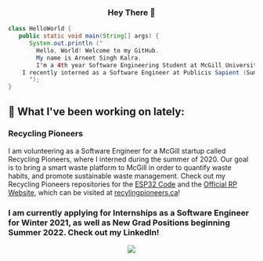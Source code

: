 <h3 align="center"> Hey There 👋 </h3>

```java
class HelloWorld {
   public static void main(String[] args) {
      System.out.println ("
      	Hello, World! Welcome to my GitHub. 
      	My name is Arneet Singh Kalra. 
      	I'm a 4th year Software Engineering Student at McGill University. 
	I recently interned as a Software Engineer at Publicis Sapient (Summer 2021).
      ");
}
```

## 🔭 What I've been working on lately:

### Recycling Pioneers
I am volunteering as a Software Engineer for a McGill startup called Recycling Pioneers, where I interned during the summer of 2020. Our goal is to bring a smart waste platform to McGill in order to quantify waste habits, and promote sustainable waste management. Check out my Recycling Pioneers repositories for the [ESP32 Code](https://github.com/arneetsinghkalra/recycling-pioneers-esp32) and the [Official RP Website](https://github.com/arneetsinghkalra/recycling-pioneers-web), which can be visited at [recylingpioneers.ca](https://recyclingpioneers.ca)! 

### I am currently applying for Internships as a Software Engineer for Winter 2021, as well as New Grad Positions beginning Summer 2022. Check out my LinkedIn!

<p align="center">
	<a href="https://www.linkedin.com/in/arneetsinghkalra"><img src="https://img.icons8.com/color/48/000000/linkedin.png"/></a>
</p>
